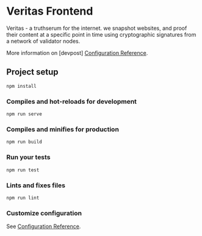 # Veritas Frontend
Veritas - a truthserum for the internet. we snapshot websites, and proof their content at a specific point in time using cryptographic signatures from a network of validator nodes.

More information on [devpost] [Configuration Reference](https://devpost.com/software/veritas-aspr4w/).

## Project setup
```
npm install
```

### Compiles and hot-reloads for development
```
npm run serve
```

### Compiles and minifies for production
```
npm run build
```

### Run your tests
```
npm run test
```

### Lints and fixes files
```
npm run lint
```

### Customize configuration
See [Configuration Reference](https://cli.vuejs.org/config/).
